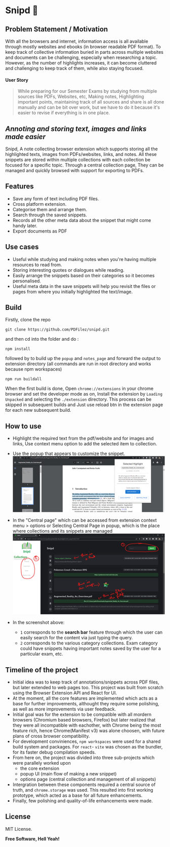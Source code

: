 # Snipd 🔫

## Problem Statement / Motivation

With all the browsers and internet, information access is all available through mostly websites and ebooks (in browser readable PDF format). To keep track of collective information buried in parts across multiple websites and documents can be challenging, especially when researching a topic. However, as the number of highlights increases, it can become cluttered and challenging to keep track of them, while also staying focused.

#### User Story
 > While preparing for our Semester Exams by studying from multiple sources like PDFs, Websites, etc, Making notes, Highlighting important points, maintaining track of all sources  and share is all done manually and can be bit over work, but we have to do it because it's easier to revise if everything is in one place.

## _Annoting and storing text, images and links made easier_

Snipd, A note collecting browser extension which supports storing all the highlighted texts, images from PDFs/websites, links, and notes. All these snippets are stored within multiple collections with each collection be focused for a specific topic. Through a central collection page, They can be managed and quickly browsed with support for exporting to PDFs.

## Features

- Save any form of text including PDF files.
- Cross platform extension.
- Categorise them and arrange them.
- Search through the saved snippets.
- Records all the other meta data about the snippet that might come handy later.
- Export documents as PDF

## Use cases

- Useful while studying and making notes when you're having multiple resources to read from.
- Storing interesting quotes or dialogues while reading.
- Easily arrange the snippets based on their categories so it becomes personalised.
- Useful meta data in the save snippets will help you revisit the files or pages from where you initially highlighted the text/image.

## Build

Firstly, clone the repo 
```
git clone https://github.com/PDFilez/snipd.git
```
and then cd into the folder and do :
```
npm install
```
followed by to build up the `popup` and `notes_page` and forward the output to extension directory (all commands are run in root directory and works because npm workspaces)
```
npm run buildall
```
When the first build is done, Open `chrome://extensions` in your chrome browser and set the developer mode as on, Install the extension by `Loading Unpacked` and selecting the `./extension` directory. This process can be skipped in subsequent builds and Just use reload btn in the extension page for each new subsequent build.


## How to use

- Highlight the required text from the pdf/website and for images and links, Use context menu option to add the selected item to collection.
- Use the popup that appears to customize the snippet.
![](./assets/popupSS.png)
- In the "Central page" which can be accessed from extension context menu > options or Selecting Central Page in popup, which is the place where collections and its snippets are managed
![](./assets/centralPage.png)

- In the screenshot above:
    - `1` corresponds to the **search bar** feature through which the user can easily search for the content via just typing the query.
    - `2` corresponds to the various category collections. Exam category could have snippets having important notes saved by the user for a particular exam, etc.


## Timeline of the project 
- Initial idea was to keep track of annotations/snippets across PDF files, but later extended to web pages too. This project was built from scratch using the Browser Extension API and React for UI.
- At the moment, all the core features are implemented which acts as a base for further improvements, althought they require some polishing, as well as more improvements via user feedback.
- Initial goal was for the extension to be compatible with all mordern browsers (Chromium based browsers, Firefox) but later realized that they were all incompatible with eachother, with Chrome being the most feature rich, hence Chrome(Manifest v3) was alone choosen, with future plans of cross browser compatibility.
- For development conviniences, `npm workspaces` were used for a shared build system and packages. For `react`- `vite` was chosen as the bundler, for its faster debug compilation speeds.
- From here on, the project was divided into three sub-projects which were parallely worked upon
  - the core extension
  - popup UI (main flow of making a new snippet)
  - options page (central collection and management of all snippets)
- Intergration between these components required a central source of truth, and `chrome.storage` was used. This resulted into first working prototype, which acted as a base for all future enhancements.
- Finally, few polishing and quality-of-life enhancements were made.



## License

MIT License.

**Free Software, Hell Yeah!**
